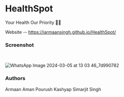 # HealthSpot 
 Your Health Our Priority 🧑‍⚕️
 <br>

Website -- https://iarmaansingh.github.io/HealthSpot/
<br>


### Screenshot
<br>

![WhatsApp Image 2024-03-05 at 13 03 46_7d990782](https://github.com/iarmaansingh/HealthSpot/assets/141659365/696f9577-381c-47c2-ac5d-98468f4f8327)


### Authors
Armaan 
Aman 
Pourush Kashyap
Simarjit Singh
